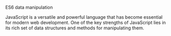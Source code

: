 ES6 data manipulation

JavaScript is a versatile and powerful language that has become essential for modern web development. 
One of the key strengths of JavaScript lies in its rich set of data structures and methods for manipulating them.

